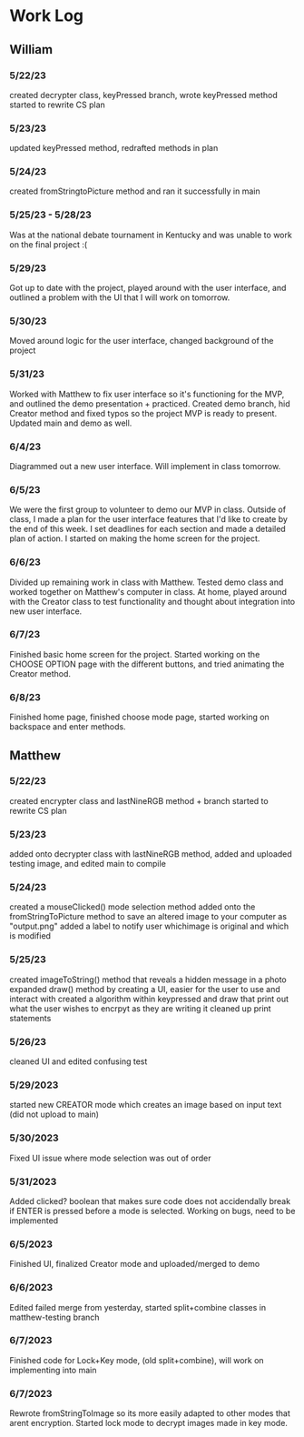 # Work Log

## William

### 5/22/23

created decrypter class, keyPressed branch, wrote keyPressed method
started to rewrite CS plan

### 5/23/23

updated keyPressed method, redrafted methods in plan

### 5/24/23

created fromStringtoPicture method and ran it successfully in main

### 5/25/23 - 5/28/23

Was at the national debate tournament in Kentucky and was unable to work on the final project :(

### 5/29/23

Got up to date with the project, played around with the user interface, and outlined a problem with the UI that I will work on tomorrow.

### 5/30/23

Moved around logic for the user interface, changed background of the project

### 5/31/23

Worked with Matthew to fix user interface so it's functioning for the MVP, and outlined the demo presentation + practiced. Created demo branch, hid Creator method and fixed typos so the project MVP is ready to present. Updated main and demo as well.

### 6/4/23

Diagrammed out a new user interface. Will implement in class tomorrow.

### 6/5/23

We were the first group to volunteer to demo our MVP in class. Outside of class, I made a plan for the user interface features that I'd like to create by the end of this week. I set deadlines for each section and made a detailed plan of action. I started on making the home screen for the project.

### 6/6/23

Divided up remaining work in class with Matthew. Tested demo class and worked together on Matthew's computer in class. At home, played around with the Creator class to test functionality and thought about integration into new user interface.

### 6/7/23

Finished basic home screen for the project. Started working on the CHOOSE OPTION page with the different buttons, and tried animating the Creator method.

### 6/8/23

Finished home page, finished choose mode page, started working on backspace and enter methods.


## Matthew

### 5/22/23

created encrypter class and lastNineRGB method + branch
started to rewrite CS plan

### 5/23/23

added onto decrypter class with lastNineRGB method, added and uploaded testing image, and edited main to compile

### 5/24/23

created a mouseClicked() mode selection method
added onto the fromStringToPicture method to save an altered image to your computer as "output.png"
added a label to notify user whichimage is original and which is modified

### 5/25/23

created imageToString() method that reveals a hidden message in a photo
expanded draw() method by creating a UI, easier for the user to use and interact with
created a algorithm within keypressed and draw that print out what the user wishes to encrpyt as they are writing it
cleaned up print statements

### 5/26/23

cleaned UI and edited confusing test

### 5/29/2023

started new CREATOR mode which creates an image based on input text (did not upload to main)

### 5/30/2023

Fixed UI issue where mode selection was out of order

### 5/31/2023

Added clicked? boolean that makes sure code does not accidendally break if ENTER is pressed before a mode is selected. Working on bugs, need to be implemented

### 6/5/2023

Finished UI, finalized Creator mode and uploaded/merged to demo

### 6/6/2023

Edited failed merge from yesterday, started split+combine classes in matthew-testing branch

### 6/7/2023

Finished code for Lock+Key mode, (old split+combine), will work on implementing into main

### 6/7/2023

Rewrote fromStringToImage so its more easily adapted to other modes that arent encryption. Started lock mode to decrypt images made in key mode.
